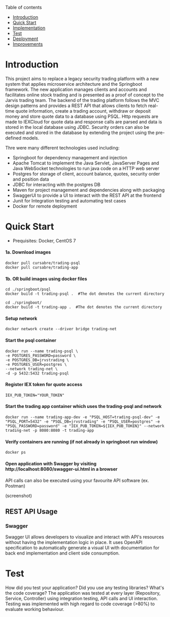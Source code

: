 Table of contents
* [Introduction](#introduction)
* [Quick Start](#quick-start)
* [Implementation](#implementation) 
* [Test](#test) 
* [Deployment](#deployment) 
* [Improvements](#improvements) 

# Introduction
This project aims to replace a legacy security trading platform with a new system that applies microservice architecture and the Springboot framework. The new application manages clients and accounts and facilitates online stock trading and is presented as a proof of concept to the Jarvis trading team. The backend of the trading platform follows the MVC design patterns and provides a REST API that allows clients to fetch real-time quote information, create a trading account, withdraw or deposit money and store quote data to a database using PSQL. Http requests are made to IEXCloud for quote data and response calls are parsed and data is stored in the local database using JDBC. Security orders can also be executed and stored in the database by extending the project using the pre-defined models.

Thre were many different technologies used including:
* Springboot for dependency management and injection
* Apache Tomcat to implement the Java Servlet, JavaServer Pages and Java WebSocket technologies to run java code on a HTTP web server
* Postgres for storage of client, account balance, quotes, security order and position data
* JDBC for interacting with the postgres DB
* Maven for project management and dependencies along with packaging
* SwaggerUI to provide a UI to interact with the REST API at the frontend
* Junit for Integration testing and automating test cases
* Docker for remote deployment

# Quick Start
- Prequisites: Docker, CentOS 7    
#### 1a. Download images

```
docker pull cursabre/trading-psql
docker pull cursabre/trading-app
```
#### 1b. OR build images using docker files
```
cd ./springboot/psql
docker build -t trading-psql .  #The dot denotes the current directory

cd ./springboot/
docker build -t trading-app .  #The dot denotes the current directory
```
#### Setup network
```
docker network create --driver bridge trading-net
```
#### Start the psql container
```
docker run --name trading-psql \
-e POSTGRES_PASSWORD=password \
-e POSTGRES_DB=jrvstrading \
-e POSTGRES_USER=postgres \
--network trading-net \
-d -p 5432:5432 trading-psql
```
#### Register IEX token for quote access
```
IEX_PUB_TOKEN="YOUR_TOKEN"
```
#### Start the trading app container which uses the trading-psql and network
```
docker run --name trading-app-dev -e "PSQL_HOST=trading-psql-dev" -e "PSQL_PORT=5432" -e "PSQL_DB=jrvstrading" -e "PSQL_USER=postgres" -e "PSQL_PASSWORD=password" -e "IEX_PUB_TOKEN=${IEX_PUB_TOKEN}" --network trading-net -p 8080:8080 -t trading-app
```
#### Verify containers are running (if not already in springboot run window)
```
docker ps
```
#### Open application with Swagger by visiting  http://localhost:8080/swagger-ui.html in a browser
API calls can also be executed using your favourite API software (ex. Postman)

(screenshot)


## REST API Usage
### Swagger
Swagger UI allows developers to visualize and interact with API's resources without having the implementation logic in place. It uses OpenAPI specification to automatically generate a visual UI with documentation for back end implementation and client side consumption.

# Test 
How did you test your application? Did you use any testing libraries? What's the code coverage?
The application was tested at every layer (Repository, Service, Controller) using integration testing, API calls and UI interaction. Testing was implemented with high regard to code coverage (>80%) to evaluate working behaviour.
